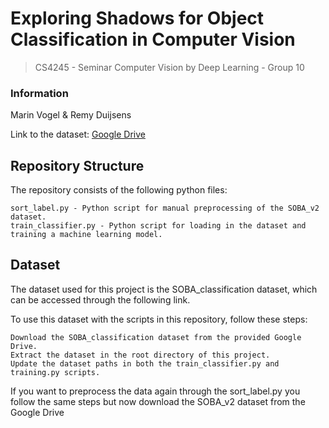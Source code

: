 # Exploring Shadows for Object Classification in Computer Vision
> CS4245 - Seminar Computer Vision by Deep Learning - Group 10
### Information
Marin Vogel & Remy Duijsens 

Link to the dataset: [Google Drive](https://drive.google.com/drive/folders/1Gd-Wk5CjbFHfx3B0cly2wi4j6ToFWUch?usp=sharing)

## Repository Structure

The repository consists of the following python files:

    sort_label.py - Python script for manual preprocessing of the SOBA_v2 dataset.
    train_classifier.py - Python script for loading in the dataset and training a machine learning model.

## Dataset

The dataset used for this project is the SOBA_classification dataset, which can be accessed through the following link.

To use this dataset with the scripts in this repository, follow these steps:

    Download the SOBA_classification dataset from the provided Google Drive.
    Extract the dataset in the root directory of this project.
    Update the dataset paths in both the train_classifier.py and training.py scripts.
    
If you want to preprocess the data again through the sort_label.py you follow the same steps but now download the SOBA_v2 dataset from the Google Drive
